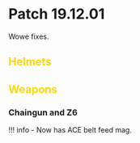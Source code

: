 [ur_idea]: https://cdn.discordapp.com/attachments/407545856653262848/648608627166543875/meme.jpg "ur idea scoob"

# Patch 19.12.01

Wowe fixes.

## <span style="color:gold">Helmets</span> 



## <span style="color:gold">Weapons</span>

### Chaingun and Z6

!!! info 
    - Now has ACE belt feed mag.

